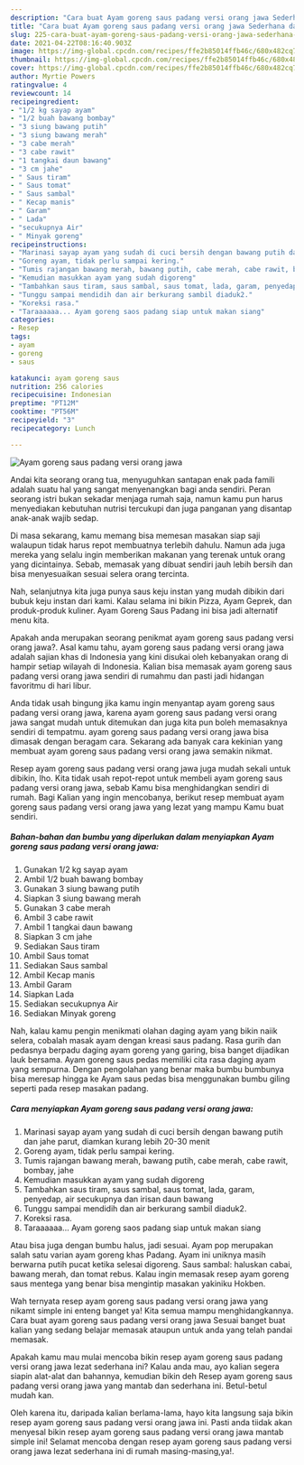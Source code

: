 ```yaml
---
description: "Cara buat Ayam goreng saus padang versi orang jawa Sederhana dan Mudah Dibuat"
title: "Cara buat Ayam goreng saus padang versi orang jawa Sederhana dan Mudah Dibuat"
slug: 225-cara-buat-ayam-goreng-saus-padang-versi-orang-jawa-sederhana-dan-mudah-dibuat
date: 2021-04-22T08:16:40.903Z
image: https://img-global.cpcdn.com/recipes/ffe2b85014ffb46c/680x482cq70/ayam-goreng-saus-padang-versi-orang-jawa-foto-resep-utama.jpg
thumbnail: https://img-global.cpcdn.com/recipes/ffe2b85014ffb46c/680x482cq70/ayam-goreng-saus-padang-versi-orang-jawa-foto-resep-utama.jpg
cover: https://img-global.cpcdn.com/recipes/ffe2b85014ffb46c/680x482cq70/ayam-goreng-saus-padang-versi-orang-jawa-foto-resep-utama.jpg
author: Myrtie Powers
ratingvalue: 4
reviewcount: 14
recipeingredient:
- "1/2 kg sayap ayam"
- "1/2 buah bawang bombay"
- "3 siung bawang putih"
- "3 siung bawang merah"
- "3 cabe merah"
- "3 cabe rawit"
- "1 tangkai daun bawang"
- "3 cm jahe"
- " Saus tiram"
- " Saus tomat"
- " Saus sambal"
- " Kecap manis"
- " Garam"
- " Lada"
- "secukupnya Air"
- " Minyak goreng"
recipeinstructions:
- "Marinasi sayap ayam yang sudah di cuci bersih dengan bawang putih dan jahe parut, diamkan kurang lebih 20-30 menit"
- "Goreng ayam, tidak perlu sampai kering."
- "Tumis rajangan bawang merah, bawang putih, cabe merah, cabe rawit, bombay, jahe"
- "Kemudian masukkan ayam yang sudah digoreng"
- "Tambahkan saus tiram, saus sambal, saus tomat, lada, garam, penyedap, air secukupnya dan irisan daun bawang"
- "Tunggu sampai mendidih dan air berkurang sambil diaduk2."
- "Koreksi rasa."
- "Taraaaaaa... Ayam goreng saos padang siap untuk makan siang"
categories:
- Resep
tags:
- ayam
- goreng
- saus

katakunci: ayam goreng saus 
nutrition: 256 calories
recipecuisine: Indonesian
preptime: "PT12M"
cooktime: "PT56M"
recipeyield: "3"
recipecategory: Lunch

---
```



![Ayam goreng saus padang versi orang jawa](https://img-global.cpcdn.com/recipes/ffe2b85014ffb46c/680x482cq70/ayam-goreng-saus-padang-versi-orang-jawa-foto-resep-utama.jpg)

Andai kita seorang orang tua, menyuguhkan santapan enak pada famili adalah suatu hal yang sangat menyenangkan bagi anda sendiri. Peran seorang istri bukan sekadar menjaga rumah saja, namun kamu pun harus menyediakan kebutuhan nutrisi tercukupi dan juga panganan yang disantap anak-anak wajib sedap.

Di masa  sekarang, kamu memang bisa memesan masakan siap saji walaupun tidak harus repot membuatnya terlebih dahulu. Namun ada juga mereka yang selalu ingin memberikan makanan yang terenak untuk orang yang dicintainya. Sebab, memasak yang dibuat sendiri jauh lebih bersih dan bisa menyesuaikan sesuai selera orang tercinta. 

Nah, selanjutnya kita juga punya saus keju instan yang mudah dibikin dari bubuk keju instan dari kami. Kalau selama ini bikin Pizza, Ayam Geprek, dan produk-produk kuliner. Ayam Goreng Saus Padang ini bisa jadi alternatif menu kita.

Apakah anda merupakan seorang penikmat ayam goreng saus padang versi orang jawa?. Asal kamu tahu, ayam goreng saus padang versi orang jawa adalah sajian khas di Indonesia yang kini disukai oleh kebanyakan orang di hampir setiap wilayah di Indonesia. Kalian bisa memasak ayam goreng saus padang versi orang jawa sendiri di rumahmu dan pasti jadi hidangan favoritmu di hari libur.

Anda tidak usah bingung jika kamu ingin menyantap ayam goreng saus padang versi orang jawa, karena ayam goreng saus padang versi orang jawa sangat mudah untuk ditemukan dan juga kita pun boleh memasaknya sendiri di tempatmu. ayam goreng saus padang versi orang jawa bisa dimasak dengan beragam cara. Sekarang ada banyak cara kekinian yang membuat ayam goreng saus padang versi orang jawa semakin nikmat.

Resep ayam goreng saus padang versi orang jawa juga mudah sekali untuk dibikin, lho. Kita tidak usah repot-repot untuk membeli ayam goreng saus padang versi orang jawa, sebab Kamu bisa menghidangkan sendiri di rumah. Bagi Kalian yang ingin mencobanya, berikut resep membuat ayam goreng saus padang versi orang jawa yang lezat yang mampu Kamu buat sendiri.

<!--inarticleads1-->

##### Bahan-bahan dan bumbu yang diperlukan dalam menyiapkan Ayam goreng saus padang versi orang jawa:

1. Gunakan 1/2 kg sayap ayam
1. Ambil 1/2 buah bawang bombay
1. Gunakan 3 siung bawang putih
1. Siapkan 3 siung bawang merah
1. Gunakan 3 cabe merah
1. Ambil 3 cabe rawit
1. Ambil 1 tangkai daun bawang
1. Siapkan 3 cm jahe
1. Sediakan  Saus tiram
1. Ambil  Saus tomat
1. Sediakan  Saus sambal
1. Ambil  Kecap manis
1. Ambil  Garam
1. Siapkan  Lada
1. Sediakan secukupnya Air
1. Sediakan  Minyak goreng


Nah, kalau kamu pengin menikmati olahan daging ayam yang bikin naiik selera, cobalah masak ayam dengan kreasi saus padang. Rasa gurih dan pedasnya berpadu daging ayam goreng yang garing, bisa banget dijadikan lauk bersama. Ayam goreng saus pedas memiliki cita rasa daging ayam yang sempurna. Dengan pengolahan yang benar maka bumbu bumbunya bisa meresap hingga ke Ayam saus pedas bisa menggunakan bumbu giling seperti pada resep masakan padang. 

<!--inarticleads2-->

##### Cara menyiapkan Ayam goreng saus padang versi orang jawa:

1. Marinasi sayap ayam yang sudah di cuci bersih dengan bawang putih dan jahe parut, diamkan kurang lebih 20-30 menit
1. Goreng ayam, tidak perlu sampai kering.
1. Tumis rajangan bawang merah, bawang putih, cabe merah, cabe rawit, bombay, jahe
1. Kemudian masukkan ayam yang sudah digoreng
1. Tambahkan saus tiram, saus sambal, saus tomat, lada, garam, penyedap, air secukupnya dan irisan daun bawang
1. Tunggu sampai mendidih dan air berkurang sambil diaduk2.
1. Koreksi rasa.
1. Taraaaaaa... Ayam goreng saos padang siap untuk makan siang


Atau bisa juga dengan bumbu halus, jadi sesuai. Ayam pop merupakan salah satu varian ayam goreng khas Padang. Ayam ini uniknya masih berwarna putih pucat ketika selesai digoreng. Saus sambal: haluskan cabai, bawang merah, dan tomat rebus. Kalau ingin memasak resep ayam goreng saus mentega yang benar bisa mengintip masakan yakiniku Hokben. 

Wah ternyata resep ayam goreng saus padang versi orang jawa yang nikamt simple ini enteng banget ya! Kita semua mampu menghidangkannya. Cara buat ayam goreng saus padang versi orang jawa Sesuai banget buat kalian yang sedang belajar memasak ataupun untuk anda yang telah pandai memasak.

Apakah kamu mau mulai mencoba bikin resep ayam goreng saus padang versi orang jawa lezat sederhana ini? Kalau anda mau, ayo kalian segera siapin alat-alat dan bahannya, kemudian bikin deh Resep ayam goreng saus padang versi orang jawa yang mantab dan sederhana ini. Betul-betul mudah kan. 

Oleh karena itu, daripada kalian berlama-lama, hayo kita langsung saja bikin resep ayam goreng saus padang versi orang jawa ini. Pasti anda tiidak akan menyesal bikin resep ayam goreng saus padang versi orang jawa mantab simple ini! Selamat mencoba dengan resep ayam goreng saus padang versi orang jawa lezat sederhana ini di rumah masing-masing,ya!.

